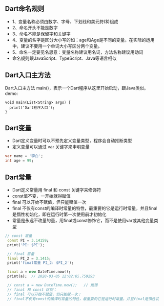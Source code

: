 ## Dart命名规则
 * 1、变量名称必须由数字、字母、下划线和美元符($)组成
 * 2、命名开头不能是数字
 * 3、命名不能是保留字和关键字
 * 4、变量的名字是区分大小写的如：age和Age是不同的变量。在实际的运用中，建议不要用一个单词大小写区分两个变量。
 * 5、命名一定要见名思意：变量名称建议用名词，方法名称建议用动词
 * 命名规则跟JavaScript、TypeScript、Java等语言相似

## Dart入口主方法
Dart入口主方法 main()，表示一个Dart程序从这里开始启动，跟Java类似。
demo:
```
void main(List<String> args) {
  print('Dart程序入口');
}
```

## Dart变量
* Dart定义变量时可以不预先定义变量类型，程序会自动推断类型
* 定义变量可以通过 var 关键字来申明变量
```dart
var name = '李白';
int age = 99;
```

## Dart常量
 * Dart定义常量用 final 和 const 关键字来修饰符 
 * const值不变，一开始就得赋值
 * final 可以开始不赋值，但只能赋值一次
 * final 不仅有const的编译时常量的特性，最重要的它是运行时常量，并且final是惰性初始化，即在运行时第一次使用前才初始化
 * 常量是永远不改量的量，用final或const修饰它，而不是使用var或其他变量类型
 ```dart
// const 常量
  const PI = 3.14159;
  print('PI: $PI');

  // final 常量
  final PI_2 = 3.1415;
  print('final常量 PI_2: $PI_2');

  final a = new DateTime.now();
  print(a);  // 2020-03-05 12:02:05.759293

  // const a = new DateTime.now();   // 报错
  // final 和 const 区别：
  // final 可以开始不赋值，但只能赋一次；
  // final不仅有const的编译时常量的特性，最重要的它是运行时常量，并且final是惰性初始化，即在运行时第一次使用前才初始化。

```